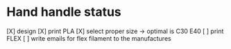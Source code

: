 # Hand handle status

[X] design
[X] print PLA
[X] select proper size -> optimal is C30 E40
[ ] print FLEX
[ ] write emails for flex filament to the manufactures
